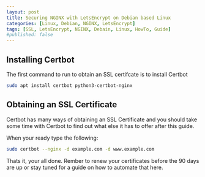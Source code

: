 ```yaml
---
layout: post
title: Securing NGINX with LetsEncrypt on Debian based Linux
categories: [Linux, Debian, NGINX, LetsEncrypt]
tags: [SSL, LetsEncrypt, NGINX, Debain, Linux, HowTo, Guide]
#published: false
---
```


## Installing Certbot

The first command to run to obtain an SSL certifcate is to install Certbot
```bash
sudo apt install certbot python3-certbot-nginx
```

## Obtaining an SSL Certificate

Certbot has many ways of obtaining an SSL Certificate and you should take some time with Certbot to find out what else it has to offer after this guide.

When your ready type the following:
```bash
sudo certbot --nginx -d example.com -d www.example.com
```

Thats it, your all done. Rember to renew your certificates before the 90 days are up or stay tuned for a guide on how to automate that here.